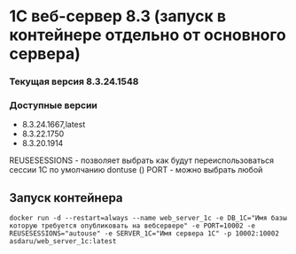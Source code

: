 # 1С веб-сервер 8.3 (запуск в контейнере отдельно от основного сервера)
### Текущая версия 8.3.24.1548

### Доступные версии
* 8.3.24.1667,latest
* 8.3.22.1750
* 8.3.20.1914


REUSESESSIONS - позволяет выбрать как будут переиспользоваться сессии 1С по умолчанию dontuse ()
PORT - можно выбрать любой

## Запуск контейнера
```
docker run -d --restart=always --name web_server_1c -e DB_1C="Имя базы которую требуется опубликовать на вебсервере" -e PORT=10002 -e REUSESESSIONS="autouse" -e SERVER_1C="Имя сервера 1С" -p 10002:10002 asdaru/web_server_1c:latest
```
